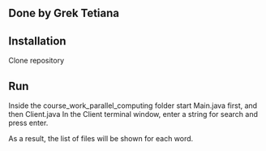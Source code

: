## Done by Grek Tetiana

## Installation
Clone repository

## Run
Inside the course_work_parallel_computing folder
start Main.java first, and then Client.java
In the Client terminal window, enter a string for search and press enter. 

As a result, the list of files will be shown for each word.